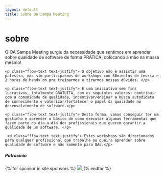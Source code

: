 ```yaml
---
layout: default
title: Sobre QA Sampa Meeting
---
```


<div class="row"><div class="col s12"><h1 class="qasp-title">sobre</h1></div></div>
<div class="divider"></div>
<div class="row">
  <div class="col m8 s12">
    <p class="flow-text text-justify"> O QA Sampa Meeting surgiu da necessidade que sentimos em aprender sobre qualidade de software de forma PRÁTICA, colocando a mão na massa mesmo! </p>

    <p class="flow-text text-justify"> O objetivo não é assistir uma palestra, mas sim participarmos de workshops com 30minutos de teoria e 2 horas de hands on pra treinarmos e tirarmos nossas dúvidas. </p>

    <p class="flow-text text-justify"> É uma iniciativa sem fins lucrativos, totalmente GRATUITA, com os seguintes valores: contribuir com a comunidade de qualidade, incentivar/ensinar a busca autodidata de conhecimento e valorizar/fortalecer o papel da qualidade no desenvolvimento de software.</p>

    <p class="flow-text text-justify"> Desta forma, vamos conseguir ter um gostinho e aprender o básico de como executar algumas ferramentas que fazem parte do dia-a-dia dos profissionais que querem garantir a qualidade de um software. </p>

     <p class="flow-text text-justify"> Estes workshops são direcionados para qualquer profissional que trabalhe ou queira aprender sobre qualidade de software e não somente para QAs.</p>
  </div>
  <div class="col m4 s12">
    <div class="sponsors">
      <h5>Patrocínio</h5>
      <div class="logos">
        {% for sponsor in site.sponsors %}
          <a href="{{ sponsor[1] }}" target="_blank">
            <img src="/assets/img/sponsors/{{ sponsor[0] }}.png">
          </a>
        {% endfor %}
      </div>
    </div>
  </div>
</div>
